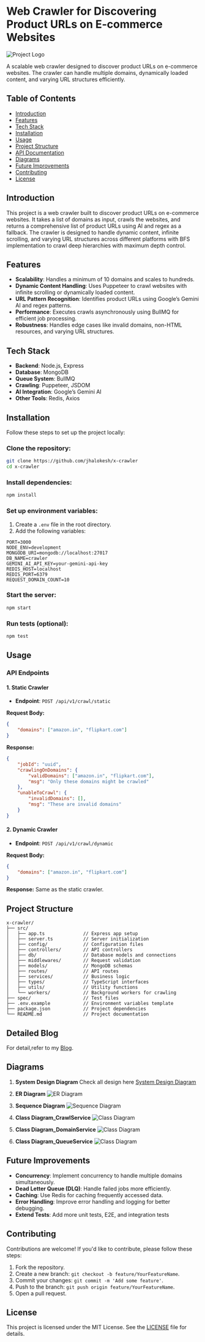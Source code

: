 # Web Crawler for Discovering Product URLs on E-commerce Websites

![Project Logo](public/readme/images/logo.jpeg)

A scalable web crawler designed to discover product URLs on e-commerce websites. The crawler can handle multiple domains, dynamically loaded content, and varying URL structures efficiently.

## Table of Contents

- [Introduction](#introduction)
- [Features](#features)
- [Tech Stack](#tech-stack)
- [Installation](#installation)
- [Usage](#usage)
- [Project Structure](#project-structure)
- [API Documentation](#api-documentation)
- [Diagrams](#diagrams)
- [Future Improvements](#future-improvements)
- [Contributing](#contributing)
- [License](#license)

## Introduction

This project is a web crawler built to discover product URLs on e-commerce websites. It takes a list of domains as input, crawls the websites, and returns a comprehensive list of product URLs using AI and regex as a fallback. The crawler is designed to handle dynamic content, infinite scrolling, and varying URL structures across different platforms with BFS implementation to crawl deep hierarchies with maximum depth control.

## Features

- **Scalability**: Handles a minimum of 10 domains and scales to hundreds.
- **Dynamic Content Handling**: Uses Puppeteer to crawl websites with infinite scrolling or dynamically loaded content.
- **URL Pattern Recognition**: Identifies product URLs using Google’s Gemini AI and regex patterns.
- **Performance**: Executes crawls asynchronously using BullMQ for efficient job processing.
- **Robustness**: Handles edge cases like invalid domains, non-HTML resources, and varying URL structures.

## Tech Stack

- **Backend**: Node.js, Express
- **Database**: MongoDB
- **Queue System**: BullMQ
- **Crawling**: Puppeteer, JSDOM
- **AI Integration**: Google’s Gemini AI
- **Other Tools**: Redis, Axios

## Installation

Follow these steps to set up the project locally:

### Clone the repository:

```bash
git clone https://github.com/jhalokesh/x-crawler
cd x-crawler
```

### Install dependencies:

```bash
npm install
```

### Set up environment variables:

1. Create a `.env` file in the root directory.
2. Add the following variables:

```plaintext
PORT=3000
NODE_ENV=development
MONGODB_URI=mongodb://localhost:27017
DB_NAME=crawler
GEMINI_AI_API_KEY=your-gemini-api-key
REDIS_HOST=localhost
REDIS_PORT=6379
REQUEST_DOMAIN_COUNT=10
```

### Start the server:

```bash
npm start
```

### Run tests (optional):

```bash
npm test
```

## Usage

### API Endpoints

#### 1. Static Crawler

- **Endpoint**: `POST /api/v1/crawl/static`

**Request Body:**

```json
{
    "domains": ["amazon.in", "flipkart.com"]
}
```

**Response:**

```json
{
    "jobId": "uuid",
    "crawlingOnDomains": {
        "validDomains": ["amazon.in", "flipkart.com"],
        "msg": "Only these domains might be crawled"
    },
    "unableToCrawl": {
        "invalidDomains": [],
        "msg": "These are invalid domains"
    }
}
```

#### 2. Dynamic Crawler

- **Endpoint**: `POST /api/v1/crawl/dynamic`

**Request Body:**

```json
{
    "domains": ["amazon.in", "flipkart.com"]
}
```

**Response:** Same as the static crawler.

## Project Structure

```
x-crawler/
├── src/
│   ├── app.ts              // Express app setup
│   ├── server.ts           // Server initialization
│   ├── config/             // Configuration files
│   ├── controllers/        // API controllers
│   ├── db/                 // Database models and connections
│   ├── middlewares/        // Request validation
│   ├── models/             // MongoDB schemas
│   ├── routes/             // API routes
│   ├── services/           // Business logic
│   ├── types/              // TypeScript interfaces
│   ├── utils/              // Utility functions
│   └── workers/            // Background workers for crawling
├── spec/                   // Test files
├── .env.example            // Environment variables template
├── package.json            // Project dependencies
└── README.md               // Project documentation
```

## Detailed Blog

For detail,refer to my [Blog](https://hashnode.com/post/cm5thqrm9000i09mtfforbtii).

## Diagrams

1. **System Design Diagram**
   Check all design here [System Design Diagram](https://app.eraser.io/workspace/mlarp97YXAplzoovce6d?origin=share)

2. **ER Diagram**
   ![ER Diagram](public/readme/images/er_digram.svg)

3. **Sequence Diagram**
   ![Sequence Diagram](public/readme/images/sequence_diagram.svg)

4. **Class Diagram_CrawlService**
   ![Class Diagram](public/readme/images/class_1.svg)

5. **Class Diagram_DomainService**
   ![Class Diagram](public/readme/images/class_2.svg)
6. **Class Diagram_QueueService**
   ![Class Diagram](public/readme/images/class_3.svg)

## Future Improvements

- **Concurrency**: Implement concurrency to handle multiple domains simultaneously.
- **Dead Letter Queue (DLQ)**: Handle failed jobs more efficiently.
- **Caching**: Use Redis for caching frequently accessed data.
- **Error Handling**: Improve error handling and logging for better debugging.
- **Extend Tests**: Add more unit tests, E2E, and integration tests

## Contributing

Contributions are welcome! If you'd like to contribute, please follow these steps:

1. Fork the repository.
2. Create a new branch: `git checkout -b feature/YourFeatureName`.
3. Commit your changes: `git commit -m 'Add some feature'`.
4. Push to the branch: `git push origin feature/YourFeatureName`.
5. Open a pull request.

## License

This project is licensed under the MIT License. See the [LICENSE](LICENSE) file for details.
